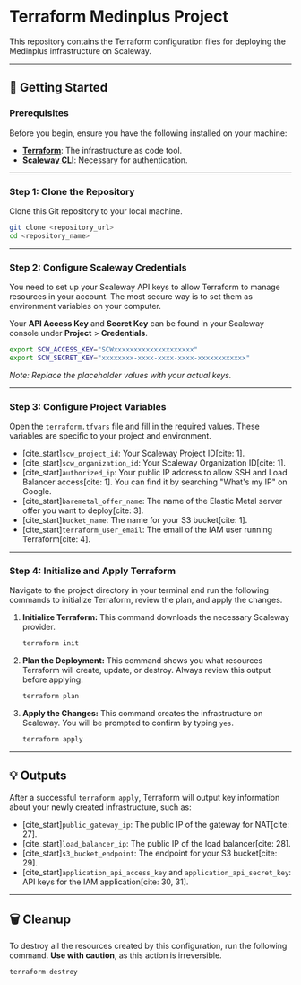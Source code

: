 # Terraform Medinplus Project

This repository contains the Terraform configuration files for deploying the Medinplus infrastructure on Scaleway.

-----

## 🚀 Getting Started

### Prerequisites

Before you begin, ensure you have the following installed on your machine:

  * **[Terraform](https://www.terraform.io/downloads.html)**: The infrastructure as code tool.
  * **[Scaleway CLI](https://www.google.com/search?q=https://www.scaleway.com/en/docs/identity-and-access-management/iam/how-to/install-scaleway-cli/)**: Necessary for authentication.

-----

### Step 1: Clone the Repository

Clone this Git repository to your local machine.

```sh
git clone <repository_url>
cd <repository_name>
```

-----

### Step 2: Configure Scaleway Credentials

You need to set up your Scaleway API keys to allow Terraform to manage resources in your account. The most secure way is to set them as environment variables on your computer.

Your **API Access Key** and **Secret Key** can be found in your Scaleway console under **Project** \> **Credentials**.

```sh
export SCW_ACCESS_KEY="SCWxxxxxxxxxxxxxxxxxxxx"
export SCW_SECRET_KEY="xxxxxxxx-xxxx-xxxx-xxxx-xxxxxxxxxxxx"
```

*Note: Replace the placeholder values with your actual keys.*

-----

### Step 3: Configure Project Variables

Open the `terraform.tfvars` file and fill in the required values. These variables are specific to your project and environment.

  * [cite\_start]`scw_project_id`: Your Scaleway Project ID[cite: 1].
  * [cite\_start]`scw_organization_id`: Your Scaleway Organization ID[cite: 1].
  * [cite\_start]`authorized_ip`: Your public IP address to allow SSH and Load Balancer access[cite: 1]. You can find it by searching "What's my IP" on Google.
  * [cite\_start]`baremetal_offer_name`: The name of the Elastic Metal server offer you want to deploy[cite: 3].
  * [cite\_start]`bucket_name`: The name for your S3 bucket[cite: 1].
  * [cite\_start]`terraform_user_email`: The email of the IAM user running Terraform[cite: 4].

-----

### Step 4: Initialize and Apply Terraform

Navigate to the project directory in your terminal and run the following commands to initialize Terraform, review the plan, and apply the changes.

1.  **Initialize Terraform:**
    This command downloads the necessary Scaleway provider.

    ```sh
    terraform init
    ```

2.  **Plan the Deployment:**
    This command shows you what resources Terraform will create, update, or destroy. Always review this output before applying.

    ```sh
    terraform plan
    ```

3.  **Apply the Changes:**
    This command creates the infrastructure on Scaleway. You will be prompted to confirm by typing `yes`.

    ```sh
    terraform apply
    ```

-----

## 💡 Outputs

After a successful `terraform apply`, Terraform will output key information about your newly created infrastructure, such as:

  * [cite\_start]`public_gateway_ip`: The public IP of the gateway for NAT[cite: 27].
  * [cite\_start]`load_balancer_ip`: The public IP of the load balancer[cite: 28].
  * [cite\_start]`s3_bucket_endpoint`: The endpoint for your S3 bucket[cite: 29].
  * [cite\_start]`application_api_access_key` and `application_api_secret_key`: API keys for the IAM application[cite: 30, 31].

-----

## 🗑️ Cleanup

To destroy all the resources created by this configuration, run the following command. **Use with caution**, as this action is irreversible.

```sh
terraform destroy
```
